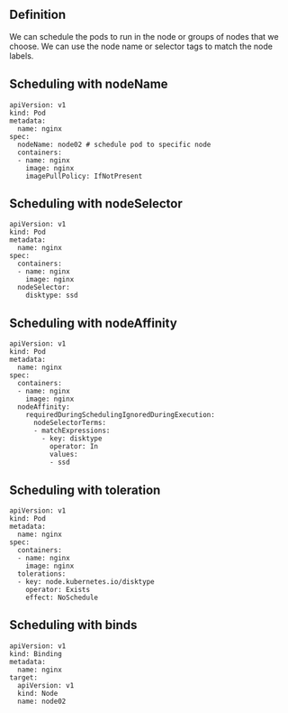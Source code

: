 ## Definition
We can schedule the pods to run in the node or groups of nodes that we choose. We can use the node name or selector tags to match the node labels.

## Scheduling with nodeName
```
apiVersion: v1
kind: Pod
metadata:
  name: nginx
spec:
  nodeName: node02 # schedule pod to specific node
  containers:
  - name: nginx
    image: nginx
    imagePullPolicy: IfNotPresent
```
## Scheduling with nodeSelector
```
apiVersion: v1
kind: Pod
metadata:
  name: nginx
spec:
  containers:
  - name: nginx
    image: nginx
  nodeSelector:
    disktype: ssd
```
## Scheduling with nodeAffinity
```
apiVersion: v1
kind: Pod
metadata:
  name: nginx
spec:
  containers:
  - name: nginx
    image: nginx
  nodeAffinity:
    requiredDuringSchedulingIgnoredDuringExecution:
      nodeSelectorTerms:
      - matchExpressions:
        - key: disktype
          operator: In
          values:
          - ssd
```
## Scheduling with toleration
```
apiVersion: v1
kind: Pod
metadata:
  name: nginx
spec:
  containers:
  - name: nginx
    image: nginx
  tolerations:
  - key: node.kubernetes.io/disktype
    operator: Exists
    effect: NoSchedule
```
## Scheduling with binds
```
apiVersion: v1
kind: Binding
metadata:
  name: nginx
target:
  apiVersion: v1
  kind: Node
  name: node02
```

